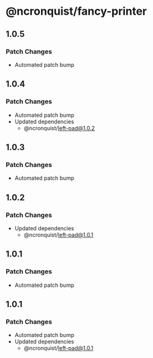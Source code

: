 # @ncronquist/fancy-printer

## 1.0.5

### Patch Changes

- Automated patch bump

## 1.0.4

### Patch Changes

- Automated patch bump
- Updated dependencies
  - @ncronquist/left-pad@1.0.2

## 1.0.3

### Patch Changes

- Automated patch bump

## 1.0.2

### Patch Changes

- Updated dependencies
  - @ncronquist/left-pad@1.0.1

## 1.0.1

### Patch Changes

- Automated patch bump

## 1.0.1

### Patch Changes

- Automated patch bump
- Updated dependencies
  - @ncronquist/left-pad@1.0.1
